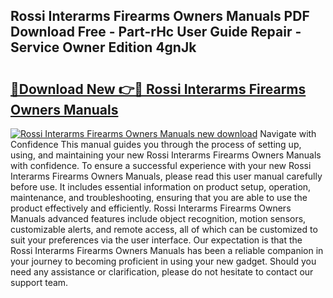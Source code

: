 ## Rossi Interarms Firearms Owners Manuals PDF Download Free - Part-rHc User Guide Repair - Service Owner Edition 4gnJk

# <h2><a href="http://bc58412.oget.top/?id=Rossi+Interarms+Firearms+Owners+Manuals">🔗Download New 👉🔴 Rossi Interarms Firearms Owners Manuals</a></h2>

[![Rossi Interarms Firearms Owners Manuals new download](https://i.imgur.com/5g1atiW.png)](http://bc58412.oget.top/?id=Rossi+Interarms+Firearms+Owners+Manuals)
Navigate with Confidence This manual guides you through the process of setting up, using, and maintaining your new Rossi Interarms Firearms Owners Manuals with confidence. To ensure a successful experience with your new Rossi Interarms Firearms Owners Manuals, please read this user manual carefully before use. It includes essential information on product setup, operation, maintenance, and troubleshooting, ensuring that you are able to use the product effectively and efficiently. Rossi Interarms Firearms Owners Manuals advanced features include object recognition, motion sensors, customizable alerts, and remote access, all of which can be customized to suit your preferences via the user interface. Our expectation is that the Rossi Interarms Firearms Owners Manuals has been a reliable companion in your journey to becoming proficient in using your new gadget. Should you need any assistance or clarification, please do not hesitate to contact our support team.
